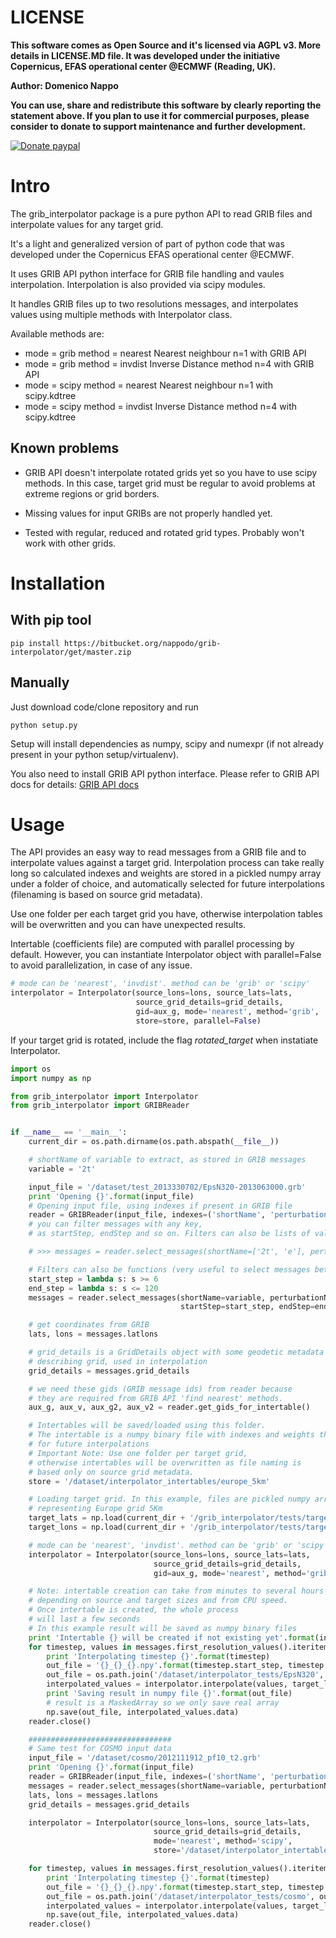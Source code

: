 LICENSE
=======

**This software comes as Open Source and it's licensed via AGPL v3. More details in LICENSE.MD file.
It was developed under the initiative Copernicus, EFAS operational center @ECMWF (Reading, UK).**

**Author: Domenico Nappo**

**You can use, share and redistribute this software by clearly reporting the statement above.
If you plan to use it for commercial purposes, please consider to donate 
to support maintenance and further development.**

[![Donate paypal](https://www.paypalobjects.com/en_US/i/btn/btn_donate_LG.gif)](https://www.paypal.com/cgi-bin/webscr?cmd=_s-xclick&hosted_button_id=GSNG8RN77WWNA)

Intro
=====

The grib_interpolator package is a pure python API to read GRIB files and interpolate values for any target grid.

It's a light and generalized version of part of python code that was developed under the Copernicus EFAS operational center @ECMWF.

It uses GRIB API python interface for GRIB file handling and vaules interpolation. Interpolation is also provided 
via scipy modules.

It handles GRIB files up to two resolutions messages, and interpolates values using multiple methods with Interpolator class.

Available methods are:

+ mode = grib method = nearest Nearest neighbour n=1 with GRIB API
+ mode = grib method = invdist Inverse Distance method n=4 with GRIB API
+ mode = scipy method = nearest Nearest neighbour n=1 with scipy.kdtree
+ mode = scipy method = invdist Inverse Distance method n=4 with scipy.kdtree

Known problems
--------------

* GRIB API doesn't interpolate rotated grids yet so you have to use scipy methods. In this case, target grid must be regular
to avoid problems at extreme regions or grid borders.

* Missing values for input GRIBs are not properly handled yet.

* Tested with regular, reduced and rotated grid types. Probably won't work with other grids.


Installation
============

With pip tool
-------------

    pip install https://bitbucket.org/nappodo/grib-interpolator/get/master.zip
    
Manually
--------

Just download code/clone repository and run

    python setup.py
    
Setup will install dependencies as numpy, scipy and numexpr (if not already present in your python setup/virtualenv). 

You also need to install GRIB API python interface. 
Please refer to GRIB API docs for details: [GRIB API docs](https://software.ecmwf.int/wiki/display/GRIB)

Usage
=====

The API provides an easy way to read messages from a GRIB file and to interpolate values against a target grid.
Interpolation process can take really long so calculated indexes and weights are stored 
in a pickled numpy array under a folder of choice, and automatically selected for future interpolations 
(filenaming is based on source grid metadata). 

Use one folder per each target grid you have, otherwise interpolation tables 
will be overwritten and you can have unexpected results.

Intertable (coefficients file) are computed with parallel processing by default. 
However, you can instantiate Interpolator object with parallel=False to avoid parallelization, in case of any issue.
 
```python
# mode can be 'nearest', 'invdist'. method can be 'grib' or 'scipy'
interpolator = Interpolator(source_lons=lons, source_lats=lats,
                            source_grid_details=grid_details,
                            gid=aux_g, mode='nearest', method='grib', 
                            store=store, parallel=False)
```
 

If your target grid is rotated, include the flag _rotated_target_ when instatiate Interpolator.


```python
import os
import numpy as np

from grib_interpolator import Interpolator
from grib_interpolator import GRIBReader


if __name__ == '__main__':
    current_dir = os.path.dirname(os.path.abspath(__file__))

    # shortName of variable to extract, as stored in GRIB messages
    variable = '2t'

    input_file = '/dataset/test_2013330702/EpsN320-2013063000.grb'
    print 'Opening {}'.format(input_file)
    # Opening input file, using indexes if present in GRIB file
    reader = GRIBReader(input_file, indexes=('shortName', 'perturbationNumber'))
    # you can filter messages with any key,
    # as startStep, endStep and so on. Filters can also be lists of values to select

    # >>> messages = reader.select_messages(shortName=['2t', 'e'], perturbationNumber=[8, 10])

    # Filters can also be functions (very useful to select messages between a range)
    start_step = lambda s: s >= 6
    end_step = lambda s: s <= 120
    messages = reader.select_messages(shortName=variable, perturbationNumber=10,
                                      startStep=start_step, endStep=end_step)

    # get coordinates from GRIB
    lats, lons = messages.latlons

    # grid_details is a GridDetails object with some geodetic metadata
    # describing grid, used in interpolation
    grid_details = messages.grid_details

    # we need these gids (GRIB message ids) from reader because
    # they are required from GRIB API 'find nearest' methods.
    aux_g, aux_v, aux_g2, aux_v2 = reader.get_gids_for_intertable()

    # Intertables will be saved/loaded using this folder.
    # The intertable is a numpy binary file with indexes and weights that will be reused
    # for future interpolations
    # Important Note: Use one folder per target grid,
    # otherwise intertables will be overwritten as file naming is
    # based only on source grid metadata.
    store = '/dataset/interpolator_intertables/europe_5km'

    # Loading target grid. In this example, files are pickled numpy arrays
    # representing Europe grid 5Km
    target_lats = np.load(current_dir + '/grib_interpolator/tests/target_lats.npy')
    target_lons = np.load(current_dir + '/grib_interpolator/tests/target_lons.npy')

    # mode can be 'nearest', 'invdist'. method can be 'grib' or 'scipy'
    interpolator = Interpolator(source_lons=lons, source_lats=lats,
                                source_grid_details=grid_details,
                                gid=aux_g, mode='nearest', method='grib', store=store)

    # Note: intertable creation can take from minutes to several hours or days,
    # depending on source and target sizes and from CPU speed.
    # Once intertable is created, the whole process
    # will last a few seconds
    # In this example result will be saved as numpy binary files
    print 'Intertable {} will be created if not existing yet'.format(interpolator.intertable_path)
    for timestep, values in messages.first_resolution_values().iteritems():
        print 'Interpolating timestep {}'.format(timestep)
        out_file = '{}_{}_{}.npy'.format(timestep.start_step, timestep.end_step, variable)
        out_file = os.path.join('/dataset/interpolator_tests/EpsN320', out_file)
        interpolated_values = interpolator.interpolate(values, target_lons, target_lats)
        print 'Saving result in numpy file {}'.format(out_file)
        # result is a MaskedArray so we only save real array
        np.save(out_file, interpolated_values.data)
    reader.close()

    ################################
    # Same test for COSMO input data
    input_file = '/dataset/cosmo/2012111912_pf10_t2.grb'
    print 'Opening {}'.format(input_file)
    reader = GRIBReader(input_file, indexes=('shortName', 'perturbationNumber'))
    messages = reader.select_messages(shortName=variable, perturbationNumber=10)
    lats, lons = messages.latlons
    grid_details = messages.grid_details

    interpolator = Interpolator(source_lons=lons, source_lats=lats,
                                source_grid_details=grid_details,
                                mode='nearest', method='scipy',
                                store='/dataset/interpolator_intertables/cosmo')

    for timestep, values in messages.first_resolution_values().iteritems():
        print 'Interpolating timestep {}'.format(timestep)
        out_file = '{}_{}_{}.npy'.format(timestep.start_step, timestep.end_step, variable)
        out_file = os.path.join('/dataset/interpolator_tests/cosmo', out_file)
        interpolated_values = interpolator.interpolate(values, target_lons, target_lats)
        np.save(out_file, interpolated_values.data)
    reader.close()
```




